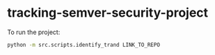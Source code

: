 # tracking-semver-security-project

To run the project:
```bash
python -m src.scripts.identify_trand LINK_TO_REPO
```
